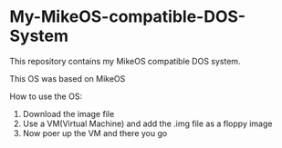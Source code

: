 # My-MikeOS-compatible-DOS-System
This repository contains my MikeOS compatible DOS system.

This OS was based on MikeOS

How to use the OS:
1. Download the image file
2. Use a VM(Virtual Machine) and add the .img file as a floppy image
3. Now poer up the VM and there you go


